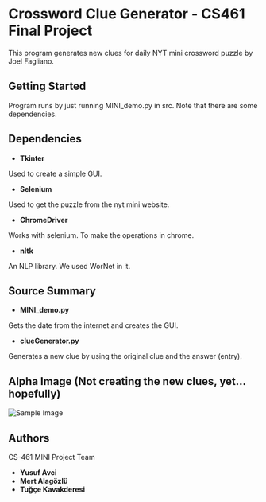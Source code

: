# Crossword Clue Generator - CS461 Final Project

This program generates new clues for daily NYT mini crossword puzzle by Joel Fagliano.

## Getting Started

Program runs by just running MINI_demo.py in src. Note that there are some dependencies.

## Dependencies

* **Tkinter**

Used to create a simple GUI.
* **Selenium**

Used to get the puzzle from the nyt mini website.
* **ChromeDriver**

Works with selenium. To make the operations in chrome.
* **nltk**

An NLP library. We used WorNet in it.

## Source Summary

* **MINI_demo.py**

Gets the date from the internet and creates the GUI.

* **clueGenerator.py**

Generates a new clue by using the original clue and the answer (entry).

## Alpha Image (Not creating the new clues, yet... hopefully)
![Sample Image](https://raw.githubusercontent.com/yusufavci99/CS461-Final/master/documentation/image/alphaimage.PNG?token=AHKGJO3FCOTHRAV3JJVTEYK6WBZVY)
## Authors

CS-461 MINI Project Team

* **Yusuf Avci**
* **Mert Alagözlü**
* **Tuğçe Kavakderesi**
